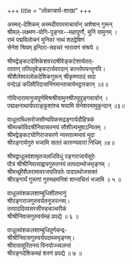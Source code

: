 +++
title = "लोकाचार्य-शाखा"
+++

<div class="js_include" url="/AgamaH_vaiShNavaH/rAmAnuja-sampradAyaH/vyakti-shlokAdi/asmad-deshikam_gurUn.md" unfilled newLevelForH1="5" includeTitle="false">   

अस्मद्-देशिकम् अस्मदीयपरमाचार्यान् अशेषान् गुरून्  
श्रीमल्-लक्ष्मण-योगि-पुङ्गव--महापूर्णौ, मुनिं यामुनम् ।  
रामं पद्मविलोचनं मुनिवरं नाथं शठद्वेषिणं  
सेनेशं श्रियम् इन्दिरा-सहचरं नारायणं संश्रये ॥
</div>

श्रीमद्वेङ्कटदेशिकेशवरदश्रीवेङ्कटेशार्यतत्-  
तातान् तत्पितृवेङ्कटार्यवरदान् कान्तोपयन्तॄनपि।  
श्रीशैलेश्वरलोकदेशिकगुरून् श्रीकृष्णपादं सदा  
वन्देऽहं कलिवैरिदासनिंगमान्ताचार्यभट्टारकान् ॥२॥ 

गोविन्दरामानुजपूर्णमिश्रश्रीयामुनश्रीरघुपुङ्गवार्यान् ।  
पद्माक्षनाथार्यपराङ्कुशांश्च श्रयामि सेनेशरमामुकुन्दान् ॥३॥

वाधूलाब्धिसरोजसौम्यविकसद्रङ्गार्यदौहित्रकं  
श्रीमत्कोविदश्रीनिवासतनयं सौशील्यभूषाऽन्वितम् ।  
श्रीमद्वेङ्कटयोगिराजचरणे न्यस्तात्मभावं मुदा   
श्रीरङ्गार्यगुरुं भजामि सततं कारुण्यवारां निधिम् ॥४॥ 

श्रीमद्वाधूलवंशामृतजलधिविधुं रङ्गराजार्यसूरेः  
पौत्रं श्रीश्रीनिवासाह्वयगुरुतनयं तत्पदाम्भोजभृङ्गम् ।  
श्रीमच्छ्रीशैलरामावरजयतिपतेः पादपाथोजसक्तं  
श्रीरङ्गार्यं गुरूणां गुरुमहमनिशं शान्तचित्तं भजामि ॥ ५ ॥ 

वाधूलवंशकलशाम्बुधिशीतभानुं  
श्रीरङ्गराजगुरुवर्यतनूजरत्नम्।  
तत्पाददिव्यसरसीरुहचञ्चरीकं  
श्रीश्रीनिवासगुरुवर्यमहं प्रपद्ये ॥ ६ ॥ 

वाधूलवंशकलशाम्बुधिपूर्णचन्द्र-  
श्रीश्रीनिवासगुरुवर्यपदाब्जभृङ्गम्।  
श्रीवाससूरितनयं विनयोज्ज्वलन्तं  
श्रीरङ्गदेशिकमहं शरणं प्रपद्ये ॥ ७ ॥
